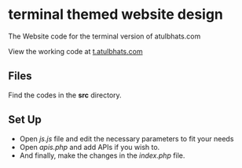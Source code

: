 # terminal themed website design
The Website code for the terminal version of atulbhats.com

View the working code at [t.atulbhats.com](http://t.atulbhats.com)

## Files

Find the codes in the **src** directory. 

## Set Up

- Open _js.js_ file and edit the necessary parameters to fit your needs
- Open _apis.php_ and add APIs if you wish to. 
- And finally, make the changes in the _index.php_ file.







